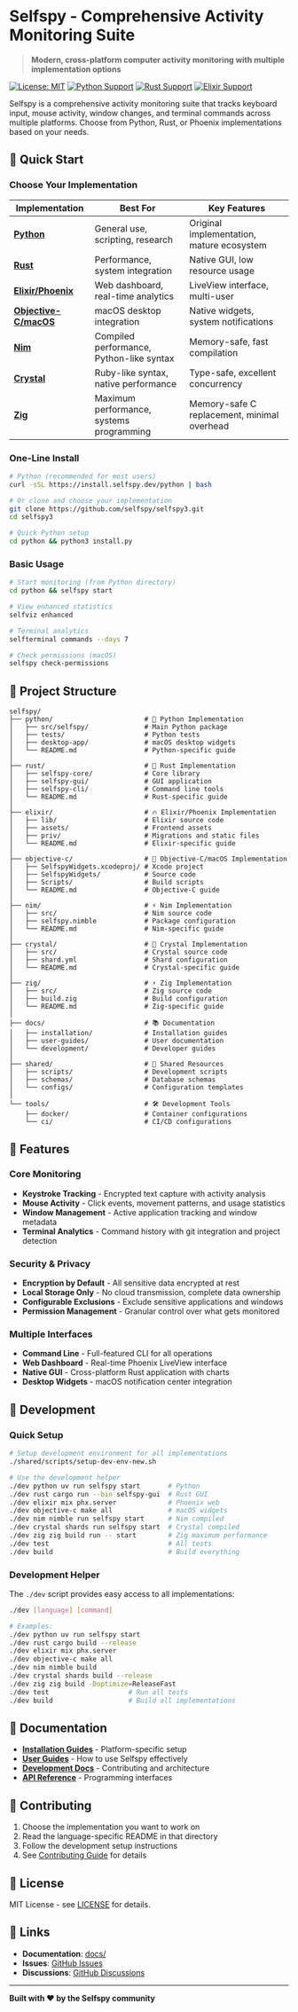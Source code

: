 # Selfspy - Comprehensive Activity Monitoring Suite

> **Modern, cross-platform computer activity monitoring with multiple implementation options**

[![License: MIT](https://img.shields.io/badge/License-MIT-yellow.svg)](https://opensource.org/licenses/MIT)
[![Python Support](https://img.shields.io/badge/Python-3.10+-blue.svg)](https://python.org)
[![Rust Support](https://img.shields.io/badge/Rust-1.70+-orange.svg)](https://rust-lang.org)
[![Elixir Support](https://img.shields.io/badge/Elixir-1.15+-purple.svg)](https://elixir-lang.org)

Selfspy is a comprehensive activity monitoring suite that tracks keyboard input, mouse activity, window changes, and terminal commands across multiple platforms. Choose from Python, Rust, or Phoenix implementations based on your needs.

## 🚀 Quick Start

### Choose Your Implementation

| Implementation | Best For | Key Features |
|----------------|----------|-------------|
| **[Python](python/)** | General use, scripting, research | Original implementation, mature ecosystem |
| **[Rust](rust/)** | Performance, system integration | Native GUI, low resource usage |
| **[Elixir/Phoenix](elixir/)** | Web dashboard, real-time analytics | LiveView interface, multi-user |
| **[Objective-C/macOS](objective-c/)** | macOS desktop integration | Native widgets, system notifications |
| **[Nim](nim/)** | Compiled performance, Python-like syntax | Memory-safe, fast compilation |
| **[Crystal](crystal/)** | Ruby-like syntax, native performance | Type-safe, excellent concurrency |
| **[Zig](zig/)** | Maximum performance, systems programming | Memory-safe C replacement, minimal overhead |

### One-Line Install

```bash
# Python (recommended for most users)
curl -sSL https://install.selfspy.dev/python | bash

# Or clone and choose your implementation
git clone https://github.com/selfspy/selfspy3.git
cd selfspy3

# Quick Python setup
cd python && python3 install.py
```

### Basic Usage

```bash
# Start monitoring (from Python directory)
cd python && selfspy start

# View enhanced statistics
selfviz enhanced

# Terminal analytics
selfterminal commands --days 7

# Check permissions (macOS)
selfspy check-permissions
```

## 📁 Project Structure

```
selfspy/
├── python/                       # 🐍 Python Implementation
│   ├── src/selfspy/              # Main Python package
│   ├── tests/                    # Python tests
│   ├── desktop-app/              # macOS desktop widgets
│   └── README.md                 # Python-specific guide
│
├── rust/                         # 🦀 Rust Implementation
│   ├── selfspy-core/             # Core library
│   ├── selfspy-gui/              # GUI application
│   ├── selfspy-cli/              # Command line tools
│   └── README.md                 # Rust-specific guide
│
├── elixir/                       # 🔥 Elixir/Phoenix Implementation
│   ├── lib/                      # Elixir source code
│   ├── assets/                   # Frontend assets
│   ├── priv/                     # Migrations and static files
│   └── README.md                 # Elixir-specific guide
│
├── objective-c/                  # 🍎 Objective-C/macOS Implementation
│   ├── SelfspyWidgets.xcodeproj/ # Xcode project
│   ├── SelfspyWidgets/           # Source code
│   ├── Scripts/                  # Build scripts
│   └── README.md                 # Objective-C guide
│
├── nim/                          # ⚡ Nim Implementation
│   ├── src/                      # Nim source code
│   ├── selfspy.nimble            # Package configuration
│   └── README.md                 # Nim-specific guide
│
├── crystal/                      # 💎 Crystal Implementation
│   ├── src/                      # Crystal source code
│   ├── shard.yml                 # Shard configuration
│   └── README.md                 # Crystal-specific guide
│
├── zig/                          # ⚡ Zig Implementation
│   ├── src/                      # Zig source code
│   ├── build.zig                 # Build configuration
│   └── README.md                 # Zig-specific guide
│
├── docs/                         # 📚 Documentation
│   ├── installation/             # Installation guides
│   ├── user-guides/              # User documentation
│   └── development/              # Developer guides
│
├── shared/                       # 🔧 Shared Resources
│   ├── scripts/                  # Development scripts
│   ├── schemas/                  # Database schemas
│   └── configs/                  # Configuration templates
│
└── tools/                        # 🛠️ Development Tools
    ├── docker/                   # Container configurations
    └── ci/                       # CI/CD configurations
```

## 🎯 Features

### Core Monitoring
- **Keystroke Tracking** - Encrypted text capture with activity analysis
- **Mouse Activity** - Click events, movement patterns, and usage statistics
- **Window Management** - Active application tracking and window metadata
- **Terminal Analytics** - Command history with git integration and project detection

### Security & Privacy
- **Encryption by Default** - All sensitive data encrypted at rest
- **Local Storage Only** - No cloud transmission, complete data ownership
- **Configurable Exclusions** - Exclude sensitive applications and windows
- **Permission Management** - Granular control over what gets monitored

### Multiple Interfaces
- **Command Line** - Full-featured CLI for all operations
- **Web Dashboard** - Real-time Phoenix LiveView interface
- **Native GUI** - Cross-platform Rust application with charts
- **Desktop Widgets** - macOS notification center integration

## 🚀 Development

### Quick Setup

```bash
# Setup development environment for all implementations
./shared/scripts/setup-dev-env-new.sh

# Use the development helper
./dev python uv run selfspy start       # Python
./dev rust cargo run --bin selfspy-gui  # Rust GUI  
./dev elixir mix phx.server             # Phoenix web
./dev objective-c make all              # macOS widgets
./dev nim nimble run selfspy start      # Nim compiled
./dev crystal shards run selfspy start  # Crystal compiled
./dev zig zig build run -- start        # Zig maximum performance
./dev test                              # All tests
./dev build                             # Build everything
```

### Development Helper

The `./dev` script provides easy access to all implementations:

```bash
./dev [language] [command]

# Examples:
./dev python uv run selfspy start
./dev rust cargo build --release
./dev elixir mix phx.server
./dev objective-c make all
./dev nim nimble build
./dev crystal shards build --release
./dev zig zig build -Doptimize=ReleaseFast
./dev test                    # Run all tests
./dev build                   # Build all implementations
```

## 📖 Documentation

- **[Installation Guides](docs/installation/)** - Platform-specific setup
- **[User Guides](docs/user-guides/)** - How to use Selfspy effectively
- **[Development Docs](docs/development/)** - Contributing and architecture
- **[API Reference](docs/api-reference/)** - Programming interfaces

## 🤝 Contributing

1. Choose the implementation you want to work on
2. Read the language-specific README in that directory
3. Follow the development setup instructions
4. See [Contributing Guide](docs/development/contributing.md) for details

## 📄 License

MIT License - see [LICENSE](LICENSE) for details.

## 🔗 Links

- **Documentation**: [docs/](docs/)
- **Issues**: [GitHub Issues](https://github.com/selfspy/selfspy3/issues)
- **Discussions**: [GitHub Discussions](https://github.com/selfspy/selfspy3/discussions)

---

**Built with ❤️ by the Selfspy community**